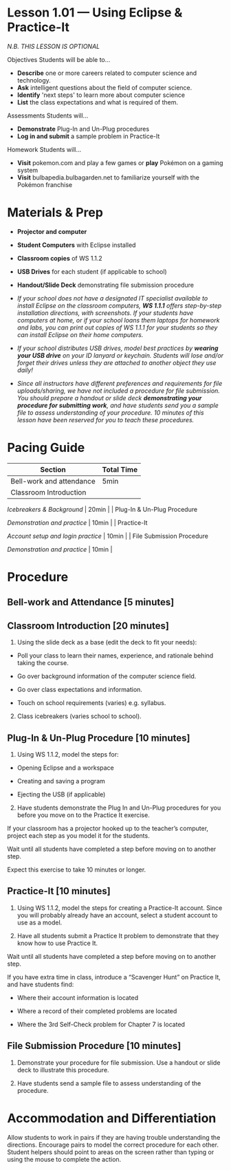 Lesson 1.01 — Using Eclipse & Practice-It
====================================================================================================

_N.B. THIS LESSON IS OPTIONAL_

Objectives Students will be able to…
-   **Describe** one or more careers related to computer science and technology.
-   **Ask** intelligent questions about the field of computer science.
-   **Identify** 'next steps' to learn more about computer science
-   **List** the class expectations and what is required of them.

Assessments Students will...
-   **Demonstrate** Plug-In and Un-Plug procedures
-   **Log in and submit** a sample problem in Practice-It

Homework Students will...
-   **Visit** pokemon.com and play a few games or **play** Pokémon on a gaming system
-   **Visit** bulbapedia.bulbagarden.net to familiarize yourself with the Pokémon franchise


Materials & Prep
================

-   **Projector and computer**

-   **Student Computers** with Eclipse installed

-   **Classroom copies** of WS 1.1.2

-   **USB Drives** for each student (if applicable to school)

-   **Handout/Slide Deck** demonstrating file submission procedure

-   *If your school does not have a designated IT specialist available to install Eclipse on the classroom computers, **WS 1.1.1** offers step-by-step installation directions, with screenshots. If your students have computers at home, or if your school loans them laptops for homework and labs, you can print out copies of WS 1.1.1 for your students so they can install Eclipse on their home computers.*

-   *If your school distributes USB drives, model best practices by **wearing your USB drive** on your ID lanyard or keychain. Students will lose and/or forget their drives unless they are attached to another object they use daily!*

-   *Since all instructors have different preferences and requirements for file uploads/sharing, we have not included a procedure for file submission. You should prepare a handout or slide deck **demonstrating your procedure for submitting work**, and have students send you a sample file to assess understanding of your procedure. 10 minutes of this lesson have been reserved for you to teach these procedures.*

Pacing Guide
============

| Section                            | Total Time |
|------------------------------------|------------|
| Bell-work and attendance           | 5min       |
| Classroom Introduction             
                                     
 *Icebreakers & Background*          | 20min      |
| Plug-In & Un-Plug Procedure        
                                     
 *Demonstration and practice*        | 10min      |
| Practice-It                        
                                     
 *Account setup and login practice*  | 10min      |
| File Submission Procedure          
                                     
 *Demonstration and practice*        | 10min      |

Procedure
=========

Bell-work and Attendance \[5 minutes\]
--------------------------------------

Classroom Introduction \[20 minutes\]
-------------------------------------

1. Using the slide deck as a base (edit the deck to fit your needs):

-   Poll your class to learn their names, experience, and rationale behind taking the course.

-   Go over background information of the computer science field.

-   Go over class expectations and information.

-   Touch on school requirements (varies) e.g. syllabus.

2. Class icebreakers (varies school to school).

Plug-In & Un-Plug Procedure \[10 minutes\]
------------------------------------------

1. Using WS 1.1.2, model the steps for:

-   Opening Eclipse and a workspace

-   Creating and saving a program

-   Ejecting the USB (if applicable)

2. Have students demonstrate the Plug In and Un-Plug procedures for you before you move on to the Practice It exercise.

If your classroom has a projector hooked up to the teacher’s computer, project each step as you model it for the students.

Wait until all students have completed a step before moving on to another step.

Expect this exercise to take 10 minutes or longer.

Practice-It \[10 minutes\]
--------------------------

1. Using WS 1.1.2, model the steps for creating a Practice-It account. Since you will probably already have an account, select a student account to use as a model.

2. Have all students submit a Practice It problem to demonstrate that they know how to use Practice It.

Wait until all students have completed a step before moving on to another step.

If you have extra time in class, introduce a “Scavenger Hunt” on Practice It, and have students find:

-   Where their account information is located

-   Where a record of their completed problems are located

-   Where the 3rd Self-Check problem for Chapter 7 is located

File Submission Procedure \[10 minutes\]
----------------------------------------

1. Demonstrate your procedure for file submission. Use a handout or slide deck to illustrate this procedure.

2. Have students send a sample file to assess understanding of the procedure.

Accommodation and Differentiation
=================================

Allow students to work in pairs if they are having trouble understanding the directions. Encourage pairs to model the correct procedure for each other. Student helpers should point to areas on the screen rather than typing or using the mouse to complete the action.
